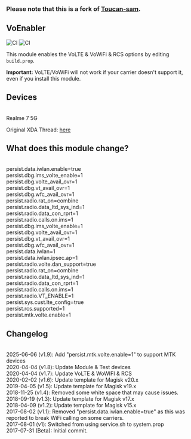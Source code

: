 ### Please note that this is a fork of [Toucan-sam](https://github.com/Toucan-Sam/VoEnabler).

## VoEnabler

![CI](https://github.com/asp345/voenabler-mtk/workflows/CI/badge.svg)
![CI](https://img.shields.io/github/release/edgd1er/voenabler.svg)

This module enables the VoLTE & VoWiFi & RCS options by editing `build.prop`.

**Important:** VoLTE/VoWiFi will not work if your carrier doesn't support it, even if you install this module.

## Devices
<br>Realme 7 5G
<br>

Original XDA Thread: [here](https://forum.xda-developers.com/apps/magisk/module-v4-volte-enabler-t3649613)

## What does this module change?
<br>persist.data.iwlan.enable=true
<br>persist.dbg.ims_volte_enable=1 
<br>persist.dbg.volte_avail_ovr=1 
<br>persist.dbg.vt_avail_ovr=1
<br>persist.dbg.wfc_avail_ovr=1
<br>persist.radio.rat_on=combine
<br>persist.radio.data_ltd_sys_ind=1
<br>persist.radio.data_con_rprt=1
<br>persist.radio.calls.on.ims=1
<br>persist.dbg.ims_volte_enable=1
<br>persist.dbg.volte_avail_ovr=1
<br>persist.dbg.vt_avail_ovr=1
<br>persist.dbg.wfc_avail_ovr=1
<br>persist.data.iwlan=1
<br>persist.data.iwlan.ipsec.ap=1
<br>persist.radio.volte.dan_support=true
<br>persist.radio.rat_on=combine
<br>persist.radio.data_ltd_sys_ind=1
<br>persist.radio.data_con_rprt=1
<br>persist.radio.calls.on.ims=1
<br>persist.radio.VT_ENABLE=1
<br>persist.sys.cust.lte_config=true
<br>persist.rcs.supported=1
<br>persist.mtk.volte.enable=1

## Changelog
<br>2025-06-06 (v1.9): Add "persist.mtk.volte.enable=1" to support MTK devices
<br>2020-04-04 (v1.8): Update Module & Test devices
<br>2020-04-04 (v1.7): Update VoLTE & WoWIFI & RCS 
<br>2020-02-02 (v1.6): Update template for Magisk v20.x
<br>2019-04-05 (v1.5): Update template for Magisk v19.x
<br>2018-11-25 (v1.4): Removed some white space that may cause issues.
<br>2018-09-19 (v1.3): Update template for Magisk v17.x
<br>2018-04-09 (v1.2): Update template for Magisk v15.x
<br>2017-08-02 (v1.1): Removed "persist.data.iwlan.enable=true" as this was reported to break WiFi calling on some carriers.
<br>2017-08-01 (v1): Switched from using service.sh to system.prop
<br>2017-07-31 (Beta): Initial commit.
